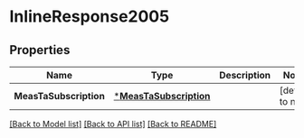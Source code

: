 # InlineResponse2005

## Properties
Name | Type | Description | Notes
------------ | ------------- | ------------- | -------------
**MeasTaSubscription** | [***MeasTaSubscription**](MeasTaSubscription.md) |  | [default to null]

[[Back to Model list]](../README.md#documentation-for-models) [[Back to API list]](../README.md#documentation-for-api-endpoints) [[Back to README]](../README.md)


